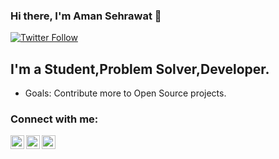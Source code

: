 ### Hi there, I'm Aman Sehrawat 👋

[![Twitter Follow](https://img.shields.io/twitter/follow/deadlys3c?color=1DA1F2&logo=twitter&style=for-the-badge)](https://twitter.com/d3adlY_s3c)

## I'm a Student,Problem Solver,Developer.
- Goals: Contribute more to Open Source projects.

### Connect with me:

[<img align="left" alt="codeSTACKr | Twitter" width="22px" src="https://cdn.jsdelivr.net/npm/simple-icons@v3/icons/twitter.svg" />][twitter]
[<img align="left" alt="codeSTACKr | LinkedIn" width="22px" src="https://cdn.jsdelivr.net/npm/simple-icons@v3/icons/linkedin.svg" />][linkedin]
[<img align="left" alt="codeSTACKr | Instagram" width="22px" src="https://cdn.jsdelivr.net/npm/simple-icons@v3/icons/instagram.svg" />][instagram]

<br />

[twitter]: https://twitter.com/deadlys3c
[instagram]: https://instagram.com/__amansehrawat__
[linkedin]: https://www.linkedin.com/in/amansehrawat/